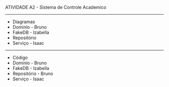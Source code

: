 ATIVIDADE A2 - Sistema de Controle Academico
- --
- Diagramas
- Dominío - Bruno
- FakeDB - Izabella
- Repositório
- Serviço - Isaac
- --
- Código
- Dominío - Bruno
- FakeDB - Izabella
- Repositório - Bruno
- Serviço - Isaac
